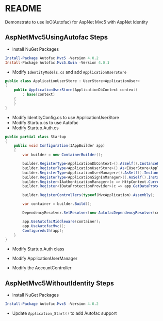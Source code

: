 # README

Demonstrate to use IoC(Autofac) for AspNet Mvc5 with AspNet Identity



## AspNetMvc5UsingAutofac Steps

- Install NuGet Packages

```powershell
Install-Package Autofac.Mvc5 -Version 4.0.2
Install-Package Autofac.Mvc5.Owin -Version 4.0.1
```

- Modify `IdentityModels.cs` and add `ApplicationUserStore`

```csharp
public class ApplicationUserStore : UserStore<ApplicationUser>
{
    public ApplicationUserStore(ApplicationDbContext context)
        : base(context)
    {
    }
}
```

- Modify IdentityConfig.cs to use ApplicationUserStore
- Modify Startup.cs to use Autofac
- Modify Startup.Auth.cs

```csharp
public partial class Startup
{
    public void Configuration(IAppBuilder app)
    {
        var builder = new ContainerBuilder();

        builder.RegisterType<ApplicationDbContext>().AsSelf().InstancePerRequest();
        builder.RegisterType<ApplicationUserStore>().As<IUserStore<ApplicationUser>>().InstancePerRequest();
        builder.RegisterType<ApplicationUserManager>().AsSelf().InstancePerRequest();
        builder.RegisterType<ApplicationSignInManager>().AsSelf().InstancePerRequest();
        builder.Register<IAuthenticationManager>(c => HttpContext.Current.GetOwinContext().Authentication).InstancePerRequest();
        builder.Register<IDataProtectionProvider>(c => app.GetDataProtectionProvider()).InstancePerRequest();

        builder.RegisterControllers(typeof(MvcApplication).Assembly);

        var container = builder.Build();

        DependencyResolver.SetResolver(new AutofacDependencyResolver(container));

        app.UseAutofacMiddleware(container);
        app.UseAutofacMvc();
        ConfigureAuth(app);
    }
}

```

- Modify Startup.Auth class

- Modify ApplicationUserManager

- Modify the AccountController

## AspNetMvc5WithoutIdentity Steps

- Install NuGet Packages

```powershell
Install-Package Autofac.Mvc5 -Version 4.0.2
```

- Update `Application_Start()` to add Autofac support